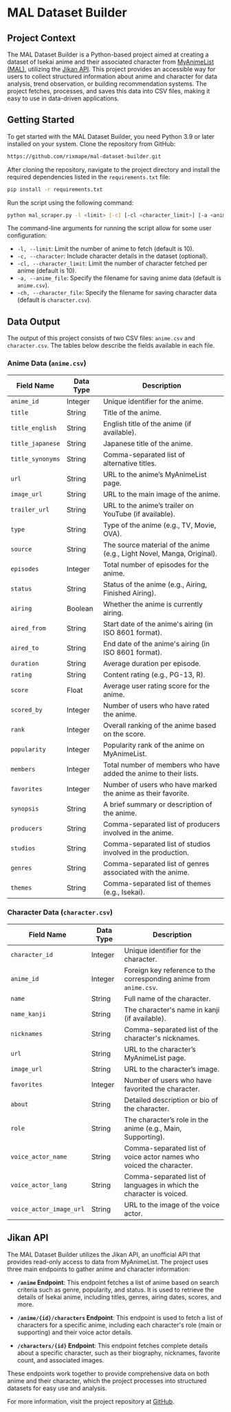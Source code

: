 # MAL Dataset Builder

## Project Context

The MAL Dataset Builder is a Python-based project aimed at creating a dataset of Isekai anime and their associated character from [MyAnimeList (MAL)](https://myanimelist.net/), utilizing the [Jikan API](https://jikan.moe/). This project provides an accessible way for users to collect structured information about anime and character for data analysis, trend observation, or building recommendation systems. The project fetches, processes, and saves this data into CSV files, making it easy to use in data-driven applications.

## Getting Started

To get started with the MAL Dataset Builder, you need Python 3.9 or later installed on your system. Clone the repository from GitHub:

```bash
https://github.com/rixmape/mal-dataset-builder.git
```

After cloning the repository, navigate to the project directory and install the required dependencies listed in the `requirements.txt` file:

```bash
pip install -r requirements.txt
```

Run the script using the following command:

```bash
python mal_scraper.py -l <limit> [-c] [-cl <character_limit>] [-a <anime_file>] [-ch <character_file>]
```

The command-line arguments for running the script allow for some user configuration:

- `-l, --limit`: Limit the number of anime to fetch (default is 10).
- `-c, --character`: Include character details in the dataset (optional).
- `-cl, --character_limit`: Limit the number of character fetched per anime (default is 10).
- `-a, --anime_file`: Specify the filename for saving anime data (default is `anime.csv`).
- `-ch, --character_file`: Specify the filename for saving character data (default is `character.csv`).

## Data Output

The output of this project consists of two CSV files: `anime.csv` and `character.csv`. The tables below describe the fields available in each file.

### Anime Data (`anime.csv`)

| **Field Name**   | **Data Type** | **Description**                                                        |
| ---------------- | ------------- | ---------------------------------------------------------------------- |
| `anime_id`       | Integer       | Unique identifier for the anime.                                       |
| `title`          | String        | Title of the anime.                                                    |
| `title_english`  | String        | English title of the anime (if available).                             |
| `title_japanese` | String        | Japanese title of the anime.                                           |
| `title_synonyms` | String        | Comma-separated list of alternative titles.                            |
| `url`            | String        | URL to the anime’s MyAnimeList page.                                   |
| `image_url`      | String        | URL to the main image of the anime.                                    |
| `trailer_url`    | String        | URL to the anime’s trailer on YouTube (if available).                  |
| `type`           | String        | Type of the anime (e.g., TV, Movie, OVA).                              |
| `source`         | String        | The source material of the anime (e.g., Light Novel, Manga, Original). |
| `episodes`       | Integer       | Total number of episodes for the anime.                                |
| `status`         | String        | Status of the anime (e.g., Airing, Finished Airing).                   |
| `airing`         | Boolean       | Whether the anime is currently airing.                                 |
| `aired_from`     | String        | Start date of the anime's airing (in ISO 8601 format).                 |
| `aired_to`       | String        | End date of the anime's airing (in ISO 8601 format).                   |
| `duration`       | String        | Average duration per episode.                                          |
| `rating`         | String        | Content rating (e.g., PG-13, R).                                       |
| `score`          | Float         | Average user rating score for the anime.                               |
| `scored_by`      | Integer       | Number of users who have rated the anime.                              |
| `rank`           | Integer       | Overall ranking of the anime based on the score.                       |
| `popularity`     | Integer       | Popularity rank of the anime on MyAnimeList.                           |
| `members`        | Integer       | Total number of members who have added the anime to their lists.       |
| `favorites`      | Integer       | Number of users who have marked the anime as their favorite.           |
| `synopsis`       | String        | A brief summary or description of the anime.                           |
| `producers`      | String        | Comma-separated list of producers involved in the anime.               |
| `studios`        | String        | Comma-separated list of studios involved in the production.            |
| `genres`         | String        | Comma-separated list of genres associated with the anime.              |
| `themes`         | String        | Comma-separated list of themes (e.g., Isekai).                         |

### Character Data (`character.csv`)

| **Field Name**          | **Data Type** | **Description**                                                     |
| ----------------------- | ------------- | ------------------------------------------------------------------- |
| `character_id`          | Integer       | Unique identifier for the character.                                |
| `anime_id`              | Integer       | Foreign key reference to the corresponding anime from `anime.csv`.  |
| `name`                  | String        | Full name of the character.                                         |
| `name_kanji`            | String        | The character's name in kanji (if available).                       |
| `nicknames`             | String        | Comma-separated list of the character's nicknames.                  |
| `url`                   | String        | URL to the character’s MyAnimeList page.                            |
| `image_url`             | String        | URL to the character’s image.                                       |
| `favorites`             | Integer       | Number of users who have favorited the character.                   |
| `about`                 | String        | Detailed description or bio of the character.                       |
| `role`                  | String        | The character’s role in the anime (e.g., Main, Supporting).         |
| `voice_actor_name`      | String        | Comma-separated list of voice actor names who voiced the character. |
| `voice_actor_lang`      | String        | Comma-separated list of languages in which the character is voiced. |
| `voice_actor_image_url` | String        | URL to the image of the voice actor.                                |

## Jikan API

The MAL Dataset Builder utilizes the Jikan API, an unofficial API that provides read-only access to data from MyAnimeList. The project uses three main endpoints to gather anime and character information:

- **`/anime` Endpoint**: This endpoint fetches a list of anime based on search criteria such as genre, popularity, and status. It is used to retrieve the details of Isekai anime, including titles, genres, airing dates, scores, and more.

- **`/anime/{id}/characters` Endpoint**: This endpoint is used to fetch a list of characters for a specific anime, including each character's role (main or supporting) and their voice actor details.

- **`/characters/{id}` Endpoint**: This endpoint fetches complete details about a specific character, such as their biography, nicknames, favorite count, and associated images.

These endpoints work together to provide comprehensive data on both anime and their character, which the project processes into structured datasets for easy use and analysis.

For more information, visit the project repository at [GitHub](https://github.com/rixmape/mal-dataset-builder).
